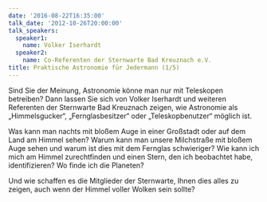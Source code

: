```yaml
---
date: '2016-08-22T16:35:00'
talk_date: '2012-10-26T20:00:00'
talk_speakers:
  speaker1:
    name: Volker Iserhardt
  speaker2:
    name: Co-Referenten der Sternwarte Bad Kreuznach e.V.
title: Praktische Astronomie für Jedermann (1/5)
---
```


Sind Sie der Meinung, Astronomie könne man nur mit Teleskopen betreiben? Dann lassen Sie sich von Volker Iserhardt und weiteren Referenten der Sternwarte Bad Kreuznach zeigen, wie Astronomie als „Himmelsgucker“, „Fernglasbesitzer“ oder „Teleskopbenutzer“ möglich ist.

Was kann man nachts mit bloßem Auge in einer Großstadt oder auf dem Land am Himmel sehen? Warum kann man unsere Milchstraße mit bloßem Auge sehen und warum ist dies mit dem Fernglas schwieriger? Wie kann ich mich am Himmel zurechtfinden und einen Stern, den ich beobachtet habe, identifizieren? Wo finde ich die Planeten?

Und wie schaffen es die Mitglieder der Sternwarte, Ihnen dies alles zu zeigen, auch wenn der Himmel voller Wolken sein sollte?